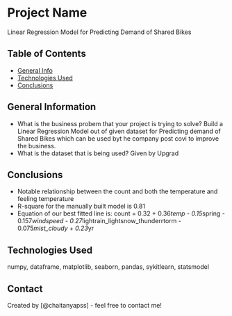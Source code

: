 # Project Name
Linear Regression Model for Predicting Demand of Shared Bikes


## Table of Contents
* [General Info](#general-information)
* [Technologies Used](#technologies-used)
* [Conclusions](#conclusions)

## General Information
- What is the business probem that your project is trying to solve?
Build a Linear Regression Model out of given dataset for Predicting demand of Shared Bikes which can be used byt he company post covi to improve the business.
- What is the dataset that is being used?
Given by Upgrad

## Conclusions
- Notable relationship between the count and both the temperature and feeling temperature
- R-square for the manually built model is 0.81
- Equation of our best fitted line is:
count = 0.32 + 0.36*temp - 0.15*spring - 0.157*windspeed - 0.27*lightrain_lightsnow_thunderrtorm - 0.075*mist_cloudy + 0.23*yr

## Technologies Used
numpy, dataframe, matplotlib, seaborn, pandas, sykitlearn, statsmodel

<!-- As the libraries versions keep on changing, it is recommended to mention the version of library used in this project -->

## Contact
Created by [@chaitanyapss] - feel free to contact me!
